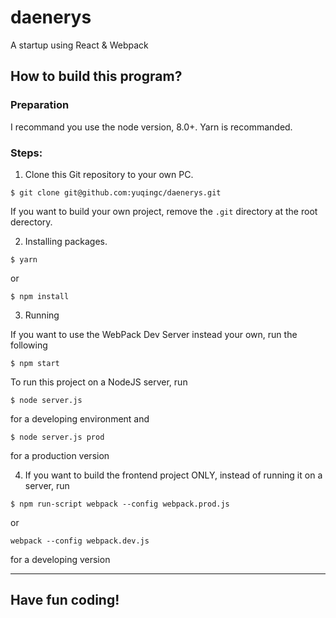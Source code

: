 # daenerys

A startup using React & Webpack

## How to build this program?

### Preparation

I recommand you use the node version, 8.0+. Yarn is recommanded.

### Steps:

1. Clone this Git repository to your own PC.

```
$ git clone git@github.com:yuqingc/daenerys.git
```

If you want to build your own project, remove the `.git` directory at the root derectory.

2. Installing packages.

```
$ yarn
```

or

```
$ npm install
```

3. Running

If you want to use the WebPack Dev Server instead your own, run the following

```
$ npm start
```

To run this project on a NodeJS server, run

```
$ node server.js
```
for a developing environment and

```
$ node server.js prod
```

for a production version


4. If you want to build the frontend project ONLY, instead of running it on a server, run
```
$ npm run-script webpack --config webpack.prod.js
```

or

```
webpack --config webpack.dev.js 
```
for a developing version

---

## Have fun coding!

